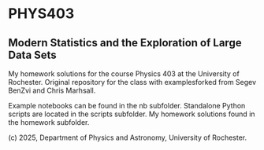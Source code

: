 # PHYS403
## Modern Statistics and the Exploration of Large Data Sets

My homework solutions for the course Physics 403 at the University of Rochester. Original repository for the class with examplesforked from Segev BenZvi and Chris Marhsall.

Example notebooks can be found in the nb subfolder. Standalone Python scripts are located in the scripts subfolder. My homework solutions found in the homework subfolder.

(c) 2025, Department of Physics and Astronomy, University of Rochester.
